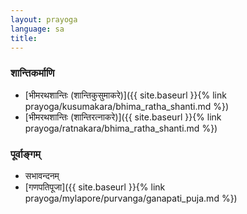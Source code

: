```yaml
---
layout: prayoga
language: sa
title:
---
```


### शान्तिकर्माणि

- [भीमरथशान्तिः (शान्तिकुसुमाकरे)]({{ site.baseurl }}{% link prayoga/kusumakara/bhima_ratha_shanti.md %})
- [भीमरथशान्तिः (शान्तिरत्नाकरे)]({{ site.baseurl }}{% link prayoga/ratnakara/bhima_ratha_shanti.md %})

### पूर्वाङ्गम्

- सभावन्दनम्
- [गणपतिपूजा]({{ site.baseurl }}{% link prayoga/mylapore/purvanga/ganapati_puja.md %})
